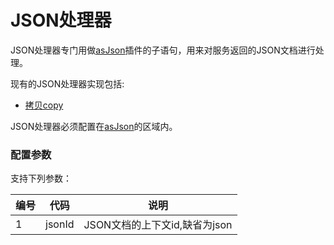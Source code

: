 JSON处理器
========

JSON处理器专门用做[asJson](asJson.md)插件的子语句，用来对服务返回的JSON文档进行处理。

现有的JSON处理器实现包括:
- [拷贝copy](copy.md)

JSON处理器必须配置在[asJson](asJson.md)的区域内。

### 配置参数

支持下列参数：

| 编号 | 代码 | 说明 |
| ---- | ---- | ---- |
| 1 | jsonId | JSON文档的上下文id,缺省为json |



